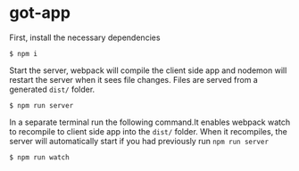 # got-app

First, install the necessary dependencies

```
$ npm i
```

Start the server, webpack will compile the client side app and nodemon will restart
the server when it sees file changes. Files are served from a generated `dist/` folder.

```
$ npm run server
```

In a separate terminal run the following command.It enables webpack watch to recompile to client side app into the `dist/`
folder. When it recompiles, the server will automatically start if you had previously run `npm run server` 

```
$ npm run watch
```



